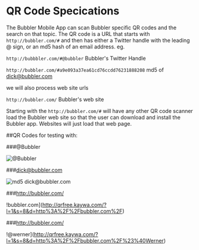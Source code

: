 # QR Code Specications

The Bubbler Mobile App can scan Bubbler specific QR codes and the search on that topic. The QR code is a URL that starts with `http://bubbler.com/#` and then has either a Twitter handle with the leading @ sign, or an md5 hash of an email address. eg.

`http://bubbbler.com/#@bubbler` Bubbler's Twitter Handle

`http://bubbler.com/#a9e093a37ea61cd76ccdd76231888208` md5 of dick@bubbler.com

we will also process web site urls

`http://bubbler.com/` Bubbler's web site

Starting with the `http://bubbler.com/#` will have any other QR code scanner load the Bubbler web site so that the user can download and install the Bubbler app. Websites will just load that web page.

##QR Codes for testing with:

###@Bubbler

![@Bubbler](http://qrfree.kaywa.com/?l=1&s=8&d=http%3A%2F%2Fbubbler.com%2F%23%40Bubbler)



###dick@bubbler.com

![md5 dick@bubbler.com](http://qrfree.kaywa.com/?l=1&s=8&d=http%3A%2F%2Fbubbler.com%2F%23a9e093a37ea61cd76ccdd76231888208)

###http://bubbler.com/

!bubbler.com](http://qrfree.kaywa.com/?l=1&s=8&d=http%3A%2F%2Fbubbler.com%2F)

###http://bubbler.com/

!@werner](http://qrfree.kaywa.com/?l=1&s=8&d=http%3A%2F%2Fbubbler.com%2F%23%40Werner)

